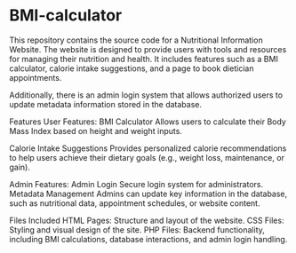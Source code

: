 # BMI-calculator

This repository contains the source code for a Nutritional Information Website. The website is designed to provide users with tools and resources for managing their nutrition and health. It includes features such as a BMI calculator, calorie intake suggestions, and a page to book dietician appointments.

Additionally, there is an admin login system that allows authorized users to update metadata information stored in the database.

Features
User Features:
BMI Calculator
Allows users to calculate their Body Mass Index based on height and weight inputs.

Calorie Intake Suggestions
Provides personalized calorie recommendations to help users achieve their dietary goals (e.g., weight loss, maintenance, or gain).

Admin Features:
Admin Login
Secure login system for administrators.
Metadata Management
Admins can update key information in the database, such as nutritional data, appointment schedules, or website content.

Files Included
HTML Pages: Structure and layout of the website.
CSS Files: Styling and visual design of the site.
PHP Files: Backend functionality, including BMI calculations, database interactions, and admin login handling.
